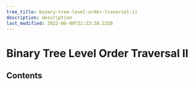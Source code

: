 ```yaml
---
tree_title: binary-tree-level-order-traversal-ii
description: description
last_modified: 2022-06-09T21:23:28.2328
---
```


# Binary Tree Level Order Traversal II

## Contents
